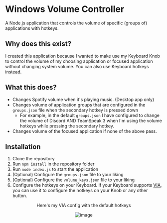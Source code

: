 # Windows Volume Controller

A Node.js application that controls the volume of specific (groups of) applications with hotkeys.

## Why does this exist?

I created this application because I wanted to make use my Keyboard Knob to control the volume of my choosing application or focused application without changing system volume.
You can also use Keyboard hotkeys instead.

## What this does?
- Changes Spotify volume when it's playing music. (Desktop app only)
- Changes volume of application groups that are configured in the ``groups.json`` file when the secondary hotkey is pressed down
  - For example, in the default ``groups.json`` I have configured to change the volume of Discord AND TeamSpeak 3 when I'm using the volume hotkeys while pressing the secondary hotkey.
- Changes volume of the focused application if none of the above pass.

## Installation

1. Clone the repository
2. Run ``npm install`` in the repository folder
3. Run ``node index.js`` to start the application
4. (Optional) Configure the ``groups.json`` file to your liking
5. (Optional) Configure the ``volume_keys.json`` file to your liking
6. Configure the hotkeys on your Keyboard.
If your Keyboard supports [VIA](https://www.caniusevia.com/), you can use it to configure the hotkeys on your Knob or any other button.

<div style="text-align: center;">
<p>Here's my VIA config with the default hotkeys</p>
<img src="https://i.ibb.co/RzMJv9G/image.png" alt="image"/>
</div>